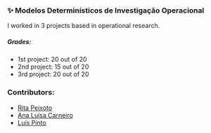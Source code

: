 ### :sparkles: Modelos Determinísticos de Investigação Operacional

I worked in 3 projects based in operational research.

##### Grades:
- 1st project: 20 out of 20
- 2nd project: 15 out of 20
- 3rd project: 20 out of 20

### Contributors:
- [Rita Peixoto](https://github.com/rita-peixoto)
- [Ana Luísa Carneiro](https://github.com/Analucar)
- [Luís Pinto](https://github.com/L-Pinto)
